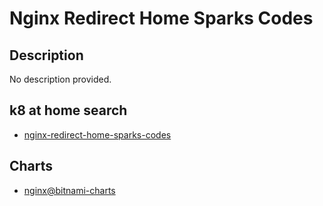 # Nginx Redirect Home Sparks Codes

## Description

No description provided.

## k8 at home search

- [nginx-redirect-home-sparks-codes](https://nanne.dev/k8s-at-home-search/#/nginx-redirect-home-sparks-codes)

## Charts

- [nginx@bitnami-charts](https://charts.bitnami.com/bitnami/)
